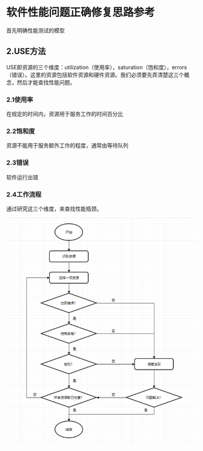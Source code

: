 # 软件性能问题正确修复思路参考

首先明确性能测试的模型



## 2.USE方法

USE即资源的三个维度：utilization（使用率），saturation（饱和度），errors（错误）。这里的资源包括软件资源和硬件资源。我们必须要先弄清楚这三个概念，然后才能查找性能问题。

### 2.1使用率

在规定的时间内，资源用于服务工作的时间百分比

### 2.2饱和度

资源不能用于服务额外工作的程度，通常由等待队列

### 2.3错误

软件运行出错

### 2.4工作流程

通过研究这三个维度，来查找性能瓶颈。

![USE方法流程](..\images\USE方法流程.png)